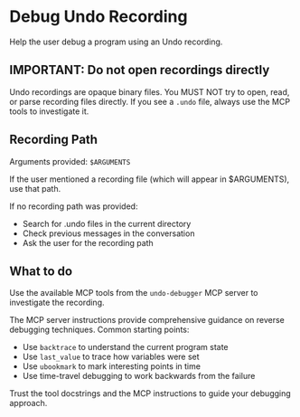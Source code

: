 # Debug Undo Recording

Help the user debug a program using an Undo recording.

## IMPORTANT: Do not open recordings directly

Undo recordings are opaque binary files. You MUST NOT try to open, read, or parse recording files directly. If you see a `.undo` file, always use the MCP tools to investigate it.

## Recording Path

Arguments provided: `$ARGUMENTS`

If the user mentioned a recording file (which will appear in $ARGUMENTS), use that path.

If no recording path was provided:
- Search for .undo files in the current directory
- Check previous messages in the conversation
- Ask the user for the recording path

## What to do

Use the available MCP tools from the `undo-debugger` MCP server to investigate the recording.

The MCP server instructions provide comprehensive guidance on reverse debugging techniques.
Common starting points:
- Use `backtrace` to understand the current program state
- Use `last_value` to trace how variables were set
- Use `ubookmark` to mark interesting points in time
- Use time-travel debugging to work backwards from the failure

Trust the tool docstrings and the MCP instructions to guide your debugging approach.
